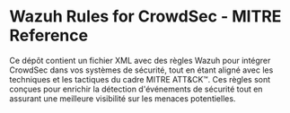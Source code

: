 # Wazuh Rules for CrowdSec - MITRE Reference

Ce dépôt contient un fichier XML avec des règles Wazuh pour intégrer CrowdSec dans vos systèmes de sécurité, tout en étant aligné avec les techniques et les tactiques du cadre MITRE ATT&CK™. Ces règles sont conçues pour enrichir la détection d'événements de sécurité tout en assurant une meilleure visibilité sur les menaces potentielles.
